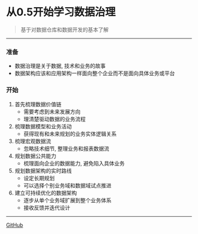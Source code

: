 # 从0.5开始学习数据治理
> 基于对数据仓库和数据开发的基本了解   

********
### 准备
-  数据治理是关于数据, 技术和业务的故事
-  数据架构应该和应用架构一样面向整个企业而不是面向具体业务或平台
### 开始
1. 首先梳理数据价值链
    - 需要考虑到未来发展方向
    - 理清楚驱动数据的业务流程
2. 梳理数据模型和业务活动
    - 获得现有和未来规划的业务实体逻辑关系
3. 梳理宏观数据流
    - 忽略技术细节, 整理业务和报表数据流
4. 规划数据公共能力
    - 梳理面向企业的数据能力, 避免陷入具体业务
5. 规划数据架构的实时路线
    - 设定长期规划
    - 可以选择个别业务域和数据域试点推进
6. 建立可持续优化的数据架构
    - 逐步从单个业务域扩展到整个业务体系
    - 接收反馈并迭代设计


********
[GitHub](https://github.com/maqiming/DataGovernance)